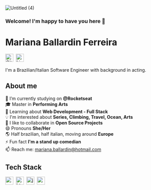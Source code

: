 ![Untitled (4)](https://user-images.githubusercontent.com/96913788/174265473-b0ac724e-0584-42c6-99f6-99abd4d91d02.png)

### Welcome! I'm happy to have you here 👋
# Mariana Ballardin Ferreira
<a href="https://www.github.com/https://github.com/Mariballardin" target="_blank"><img src="https://img.shields.io/badge/GitHub-100000?style=flat&logo=github&logoColor=white" alt="GitHub Badge" height="25"></a>&nbsp;
<a href="https://www.linkedin.com/in/marianaballardinferreira/" target="_blank"><img src="https://img.shields.io/badge/LinkedIn-0077B5?style=flat&logo=linkedin&logoColor=white" alt="LinkedIn Badge" height="25"></a>&nbsp;

I'm a Brazilian/Italian Software Engineer with background in acting.


## About me
🔭&nbsp;I’m currently studying on **@Rocketseat**
<br/>🎓&nbsp;Master in **Performing Arts**
<br/>🌱&nbsp;Learning about **Web Development - Full Stack**
<br/>💡&nbsp;I'm interested about **Series, Climbing, Travel, Ocean, Arts**
<br/>🤝&nbsp;I like to collaborate in **Open Source Projects**
<br/>😄&nbsp;Pronouns **She/Her**
<br/>🌎&nbsp;Half brazilian, half italian, moving around **Europe**
<br/>⚡&nbsp;Fun fact **I'm a stand up comedian**
<br/>📫&nbsp;Reach me: [mariana.ballardin@hotmail.com](mailto:mariana.ballardin@hotmail.com)

## Tech Stack
<img src="https://img.shields.io/badge/Css3-05122A?style=flat&logo=css3" alt="css3 Badge" height="25">&nbsp;
<img src="https://img.shields.io/badge/Html5-05122A?style=flat&logo=html5" alt="html5 Badge" height="25">&nbsp;
<img src="https://img.shields.io/badge/Javascript-05122A?style=flat&logo=javascript" alt="javascript Badge" height="25">&nbsp;
<img src="https://img.shields.io/badge/React-05122A?style=flat&logo=react" alt="react Badge" height="25">&nbsp;

